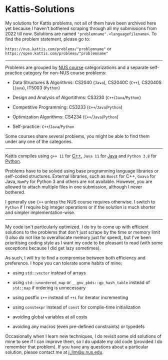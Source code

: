 # Kattis-Solutions

My solutions for Kattis problems, not all of them have been archived here yet because I haven't bothered scraping through all my submissions from 2022 till now. Solutions are named `"problemname".<languagefilename>`. To find the problem statement, please go to:

`https://nus.kattis.com/problems/"problemname"` or `https://open.kattis.com/problems/"problemname"`

---

Problems are grouped by [NUS course](https://nus.kattis.com/courses) categorizations and a separate self-practice category for non-NUS course problems:

* Data Structures & Algorithms: CS2040 (`Java`), CS2040C (`C++`), CS2040S (`Java`), IT5003 (`Python`)

* Design and Analysis of Algortithms: CS3230 (`C++`/`Java`/`Python`)

* Competitive Programming: CS3233 (`C++`/`Java`/`Python`)

* Optimization Algorithms: CS4234 (`C++`/`Java`/`Python`)

* Self-practice: `C++`/`Java`/`Python`

Some courses share several problems, you might be able to find them under any one of the categories.

---

Kattis compiles using `g++ 11` for [C++](https://open.kattis.com/languages/cpp), `Java 11` for [Java](https://open.kattis.com/languages/java) and `Python 3.8` for [Python](https://open.kattis.com/languages/python3).

Problems have to be solved using base programming language libraries or self-coded structures. External libraries, such as `Boost` for C++, `Guava` for Java, `NumPy` for Python 3 and others are not available. However, you are allowed to attach multiple files in one submission, although I never bothered.

I generally use `C++` unless the NUS course requires otherwise. I switch to `Python` if I require big integer operations or if the solution is much shorter and simpler implementation-wise.

---

My code isn't particularly optimized. I do try to come up with efficient solutions to the problems that don't just scrape by the time or memory limit (I also do not like to overallocate memory just for speed), but I've been prioritising coding style as I want my code to be pleasant to read (with some exceptions because I did get lazy sometimes).

As such, I will try to find a compromise between both efficiency and preference. I hope you can tolerate some habits of mine:

* using `std::vector` instead of arrays

* using `std::unordered_map` or `__gnu_pbds::gp_hash_table` instead of `std::map` if ordering is unnecessary

* using postfix `i++` instead of `++i` for iterator incrementing

* using `constexpr` instead of `const` for compile-time initialization

* avoiding global variables at all costs

* avoiding any macros (even pre-defined constraints) or typedefs

Occasionally when I learn new techniques, I do revisit some old solutions of mine to see if I can improve them, so I do update my old code (provided I do remember that problem). If you have any questions about a particular solution, please contact me at j_lim@u.nus.edu.
